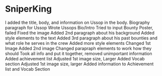 # SniperKing
I added the title, body, and information on Ussop in the body. Biography paragraph for Ussop
Wrote Ussops Bio/Intro Tried to input Bounty Poster, failed 
Fixed the image 
Added 2nd paragraph about his background 
Added style elements to the text
Added 3rd paragraph about his past bounties and what role he serves in the crew Added more style elements 
Changed 1st Image Added 2nd image
Changed parapraph elements to work how they should
Took all info and put it together, removed unimportant information
Added achievement list
Adjusted 1st image size, Larger
Added Vocab section
Adjusted 1st image size, larger
Added information to Achievement list and Vocab Section